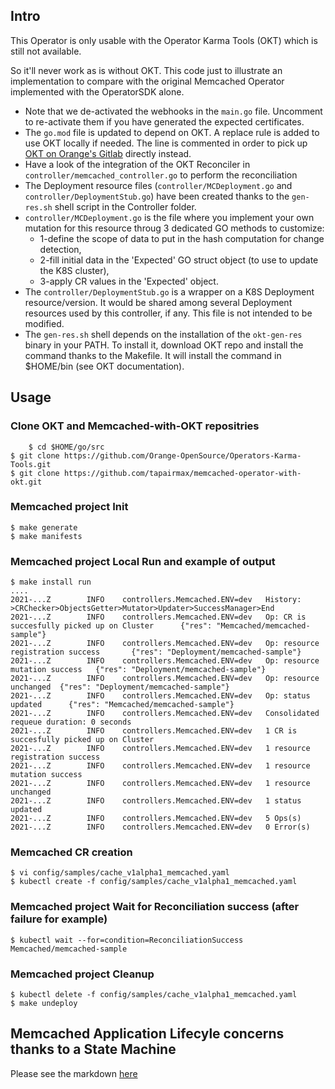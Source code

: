 ## Intro

This Operator is only usable with the Operator Karma Tools (OKT) which is still not available.

So it'll never work as is without OKT. This code just to illustrate an implementation to compare with the original Memcached Operator implemented with the OperatorSDK alone.

+ Note that we de-activated the webhooks in the `main.go` file. Uncomment to re-activate them if you have generated the expected certificates.
+ The `go.mod` file is updated to depend on OKT. A replace rule is added to use OKT locally if needed. The line is commented in order to pick up [OKT on Orange's Gitlab](https://gitlab.....orange/dbmsprivate/operators/okt) directly instead.
+ Have a look of the integration of the OKT Reconciler in `controller/memcached_controller.go` to perform the reconciliation
+ The Deployment resource files (`controller/MCDeployment.go` and `controller/DeploymentStub.go`) have been created thanks to the `gen-res.sh` shell script in the Controller folder. 
+ `controller/MCDeployment.go` is the file where you implement your own mutation for this resource throug 3 dedicated GO methods to customize:
  + 1-define the scope of data to put in the hash computation for change detection, 
  + 2-fill initial data in the 'Expected' GO struct object (to use to update the K8S cluster),  
  + 3-apply CR values in the 'Expected' object. 
+ The `controller/DeploymentStub.go` is a wrapper on a K8S Deployment resource/version. It would be shared among several Deployment resources used by this controller, if any. This file is not intended to be modified. 
+ The `gen-res.sh` shell depends on the installation of the `okt-gen-res` binary in your PATH. To install it, download OKT repo and install the command thanks to the Makefile. It will install the command in $HOME/bin (see OKT documentation).


## Usage

### Clone OKT and Memcached-with-OKT repositries

        $ cd $HOME/go/src
	$ git clone https://github.com/Orange-OpenSource/Operators-Karma-Tools.git
	$ git clone https://github.com/tapairmax/memcached-operator-with-okt.git

### Memcached project Init

    $ make generate
    $ make manifests

### Memcached project Local Run and example of output

    $ make install run
    ....
    2021-...Z        INFO    controllers.Memcached.ENV=dev   History: >CRChecker>ObjectsGetter>Mutator>Updater>SuccessManager>End
    2021-...Z        INFO    controllers.Memcached.ENV=dev   Op: CR is succesfully picked up on Cluster      {"res": "Memcached/memcached-sample"}
    2021-...Z        INFO    controllers.Memcached.ENV=dev   Op: resource registration success       {"res": "Deployment/memcached-sample"}
    2021-...Z        INFO    controllers.Memcached.ENV=dev   Op: resource mutation success   {"res": "Deployment/memcached-sample"}
    2021-...Z        INFO    controllers.Memcached.ENV=dev   Op: resource unchanged  {"res": "Deployment/memcached-sample"}
    2021-...Z        INFO    controllers.Memcached.ENV=dev   Op: status updated      {"res": "Memcached/memcached-sample"}
    2021-...Z        INFO    controllers.Memcached.ENV=dev   Consolidated requeue duration: 0 seconds
    2021-...Z        INFO    controllers.Memcached.ENV=dev   1 CR is succesfully picked up on Cluster
    2021-...Z        INFO    controllers.Memcached.ENV=dev   1 resource registration success
    2021-...Z        INFO    controllers.Memcached.ENV=dev   1 resource mutation success
    2021-...Z        INFO    controllers.Memcached.ENV=dev   1 resource unchanged
    2021-...Z        INFO    controllers.Memcached.ENV=dev   1 status updated
    2021-...Z        INFO    controllers.Memcached.ENV=dev   5 Ops(s)
    2021-...Z        INFO    controllers.Memcached.ENV=dev   0 Error(s)


### Memcached CR creation

    $ vi config/samples/cache_v1alpha1_memcached.yaml
    $ kubectl create -f config/samples/cache_v1alpha1_memcached.yaml

### Memcached project Wait for Reconciliation success (after failure for example)

    $ kubectl wait --for=condition=ReconciliationSuccess Memcached/memcached-sample

### Memcached project Cleanup

    $ kubectl delete -f config/samples/cache_v1alpha1_memcached.yaml
    $ make undeploy


## Memcached Application Lifecyle concerns thanks to a State Machine

Please see the markdown [here](https://github.com/tapairmax/memcached-operator-with-okt/blob/master/controllers/LATER-AppStateMachine.md)
